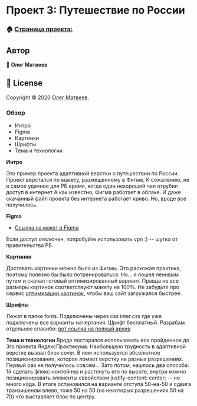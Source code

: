 # Проект 3: Путешествие по России
### 🏠 [Страница проекта:](https://github.com/Oleg-DobryiKot/russian-travel)
## Автор
👤 **Олег Матвеев**
## 📝 License
Copyright © 2020 [Олег Матвеев](https://github.com/Oleg-DobryiKot).

### Обзор
* Интро
* Figma
* Картинки
* Шрифты
* Тема и технологии

**Интро**

Это пример проекта адаптивной верстки о путешествии по России.
Проект верстался по макету, размещенному в Фигме.
К сожалению, не в самое удачное для РБ время, когда один нехороший чел отрубил доступ в интернет
А как известно, Фигма работает в облаке. И даже скачанный файл проекта без интернета работает криво.
Но, вроде все получилось.

**Figma**

* [Ссылка на макет в Figma](https://www.figma.com/file/OyRWEjU6wBwRe1hapzQoLx/Sprint-3%3A-Russia-%2F-desktop-%2B-mobile?node-id=28503%3A0)

Если доступ отключен, попробуйте использовать vpn :) -- шутка от правительства РБ.

**Картинки**

Доставать картинки можно было из Фигмы. Это расхожая практика, поэтому полезно бы было потренироваться. Но... я пошел ленивым путем и скачал готовый оптимизированный вариант.
Правда не все размеры картинок соответствуют макету на 100%.
Не забудьте про сервис [оптимизации картинок](https://tinypng.com/), чтобы ваш сайт загружался быстрее.

**Шрифты**

Лежат в папке fonts. Подключены через css inter.css где уже подключены все варианты начертания.
Шрифт бесплатный. Разрабам отдельное спасибо: [вот ссылка на полный архив](https://rsms.me/inter/)

**Тема и технологии** 
Вроде постарался использовать все пройденное до 3го проекта ЯндексПрактикума. Наибольшую трудность
в адаптивной верстке вызвал блок cover. В нем используется абсолютное позиционирование, которое 
ломает верстку на разных разрешениях. Первый раз не получилось совсем... Зато потом, нашлось два способа: 1й сделать флекс-контейнер и растянуть его по высоте, внутри можно позиционировать элементы
сввойством justify-content: center; -- но много кода. В итоге остановился на варианте отступа 50-на-50 и сдвига транзишеном влево, тоже 50 на 50 (на некоторых разрешениях 50 на 70) что выставляет блок по центру. 


